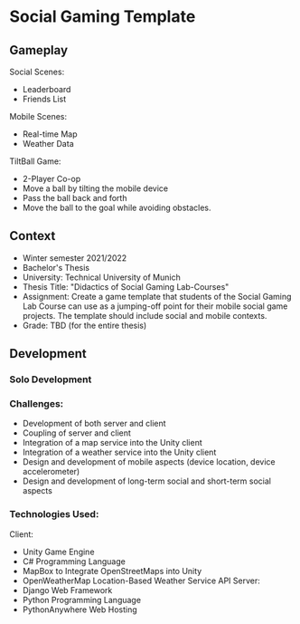 # Social Gaming Template

## Gameplay
Social Scenes:
- Leaderboard
- Friends List

Mobile Scenes:
- Real-time Map
- Weather Data

TiltBall Game:
- 2-Player Co-op
- Move a ball by tilting the mobile device
- Pass the ball back and forth
- Move the ball to the goal while avoiding obstacles.

## Context
- Winter semester 2021/2022
- Bachelor's Thesis
- University: Technical University of Munich
- Thesis Title: "Didactics of Social Gaming Lab-Courses"
- Assignment: Create a game template that students of the Social Gaming Lab Course can use as a jumping-off point for their mobile social game projects. The template should include social and mobile contexts.
- Grade: TBD (for the entire thesis)

## Development
### Solo Development
### Challenges:
- Development of both server and client
- Coupling of server and client
- Integration of a map service into the Unity client
- Integration of a weather service into the Unity client
- Design and development of mobile aspects (device location, device accelerometer)
- Design and development of long-term social and short-term social aspects
### Technologies Used:
Client:  
- Unity Game Engine
- C# Programming Language
- MapBox to Integrate OpenStreetMaps into Unity
- OpenWeatherMap Location-Based Weather Service API
Server:  
- Django Web Framework
- Python Programming Language
- PythonAnywhere Web Hosting
